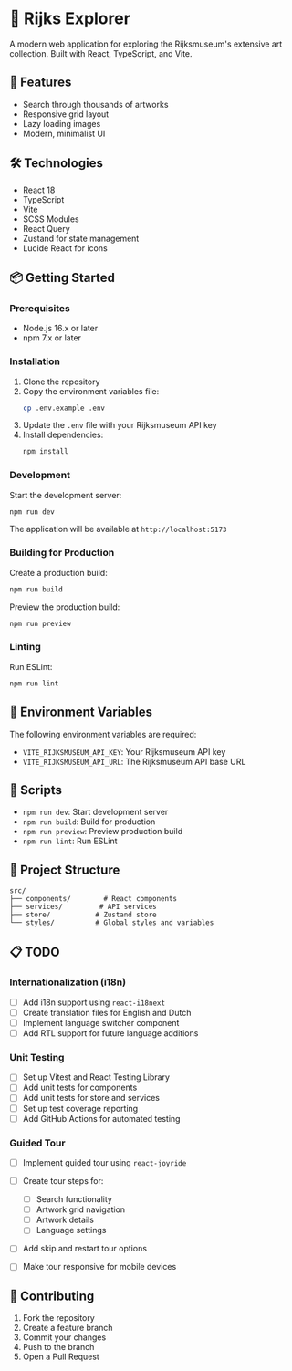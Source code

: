 # 🎨 Rijks Explorer

A modern web application for exploring the Rijksmuseum's extensive art collection. Built with React, TypeScript, and Vite.

## 🚀 Features

- Search through thousands of artworks
- Responsive grid layout
- Lazy loading images
- Modern, minimalist UI

## 🛠️ Technologies

- React 18
- TypeScript
- Vite
- SCSS Modules
- React Query
- Zustand for state management
- Lucide React for icons

## 📦 Getting Started

### Prerequisites

- Node.js 16.x or later
- npm 7.x or later

### Installation

1. Clone the repository
2. Copy the environment variables file:
   ```bash
   cp .env.example .env
   ```
3. Update the `.env` file with your Rijksmuseum API key
4. Install dependencies:
   ```bash
   npm install
   ```

### Development

Start the development server:

```bash
npm run dev
```

The application will be available at `http://localhost:5173`

### Building for Production

Create a production build:

```bash
npm run build
```

Preview the production build:

```bash
npm run preview
```

### Linting

Run ESLint:

```bash
npm run lint
```

## 🔑 Environment Variables

The following environment variables are required:

- `VITE_RIJKSMUSEUM_API_KEY`: Your Rijksmuseum API key
- `VITE_RIJKSMUSEUM_API_URL`: The Rijksmuseum API base URL

## 📝 Scripts

- `npm run dev`: Start development server
- `npm run build`: Build for production
- `npm run preview`: Preview production build
- `npm run lint`: Run ESLint

## 🎨 Project Structure

```
src/
├── components/        # React components
├── services/         # API services
├── store/           # Zustand store
└── styles/          # Global styles and variables
```

## 📋 TODO

### Internationalization (i18n)
- [ ] Add i18n support using `react-i18next`
- [ ] Create translation files for English and Dutch
- [ ] Implement language switcher component
- [ ] Add RTL support for future language additions

### Unit Testing
- [ ] Set up Vitest and React Testing Library
- [ ] Add unit tests for components
- [ ] Add unit tests for store and services
- [ ] Set up test coverage reporting
- [ ] Add GitHub Actions for automated testing

### Guided Tour
- [ ] Implement guided tour using `react-joyride`
- [ ] Create tour steps for:
  - [ ] Search functionality
  - [ ] Artwork grid navigation
  - [ ] Artwork details
  - [ ] Language settings
- [ ] Add skip and restart tour options
- [ ] Make tour responsive for mobile devices



## 🤝 Contributing

1. Fork the repository
2. Create a feature branch
3. Commit your changes
4. Push to the branch
5. Open a Pull Request